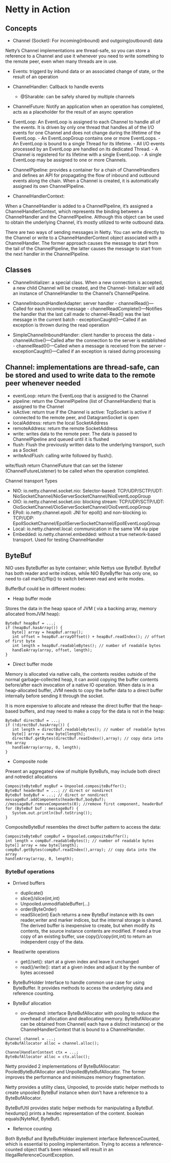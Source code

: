# Netty in Action

## Concepts
- Channel (Socket): For incoming(inbound) and outgoing(outbound) data

Netty’s Channel implementations are thread-safe, so you can store a reference to a
Channel and use it whenever you need to write something to the remote peer, even
when many threads are in use.

- Events: triggerd by inbund data or an associated change of state, or the result of an operation

- ChannelHandler: Callback to handle events
     - @Sharable: can be safely shared by multiple channels

- ChannelFuture: Notify an application when an operation has completed, acts as a placeholder for the result of an async operation

- EventLoop:  An EventLoop is assigned to each Channel to handle all of the events. It is driven by only one thread that handles all of the I/O events for
one Channel and does not change during the lifetime of the EventLoop.
      - An EventLoopGroup contains one or more EventLoops.
      - An EventLoop is bound to a single Thread for its lifetime.
      - All I/O events processed by an EventLoop are handled on its dedicated Thread.
      - A Channel is registered for its lifetime with a single EventLoop.
      - A single EventLoop may be assigned to one or more Channels.

- ChannelPipeline: provides a container for a chain of ChannelHandlers and defines an API for propagating the flow of inbound and 
outbound events along the chain. When a Channel is created, it is automatically assigned its own ChannelPipeline.

- ChannelHandlerContext: 

When a ChannelHandler is added to a ChannelPipeline, it’s assigned a ChannelHandlerContext, which represents the binding 
between a ChannelHandler and the ChannelPipeline. Although this object can be used to obtain the underlying Channel,
it’s mostly utilized to write outbound data.

There are two ways of sending messages in Netty. You can write directly to the Channel or write to a ChannelHandlerContext object associated with a ChannelHandler. The former
approach causes the message to start from the tail of the ChannelPipeline, the latter causes the message to start from the next handler in the ChannelPipeline.

## Classes
- ChannelInitializer: a special class. When a new connection is accepted, a new child Channel will be created, and the Channel-
Initializer will add an instance of ChannelHandler to the Channel’s ChannelPipeline.

- ChannelInboundHandlerAdapter: server handler
      - channelRead()—Called for each incoming message
      - channelReadComplete()—Notifies the handler that the last call made to channel-Read() was the last message in the current batch
      - exceptionCaught()—Called if an exception is thrown during the read operation

- SimpleChannelInboundHandler<ByteBuf>: client handler to process the data
      - channelActive()—Called after the connection to the server is established
      - channelRead0()—Called when a message is received from the server
      - exceptionCaught()—Called if an exception is raised during processing


## Channel: implementations are thread-safe, can be stored and used to write data to the remote peer whenever needed
- eventLoop: return the EventLoop that is assigned to the Channel
- pipeline: return the ChannelPipeline (list of ChannelHandlers) that is assigned to the Channel
- isActive: return true if the Channel is active: TcpSocket is active if connected to the remote peer, and DatagramSocket is open
- localAddress: return the local SocketAddress
- remoteAddress: return the remote SocketAddress
- write: writes data to the remote peer. The data is passed to ChannelPipeline and queued until it is flushed
- flush: Flush the previously written data to the underlying transport, such as a Socket
- writeAndFlush: calling write followed by flush().  

wite/flush return ChannelFuture that can set the listener (ChannelFutureListener) to be called when the operation completed.

Channel transport Types
- NIO: io.netty.channel.socket.nio: Selector-based: TCP/UDP/SCTP/UDT: NioSocketChannel/NioServerSocketChannel/NioEventLoopGroup
- OIO: io.netty.channel.socket.oio: blocking stream: TCP/UDP/SCTP/UDT: OioSocketChannel/OioServerSocketChannel/OioEventLoopGroup
- EPoll: io.netty.channel.epoll: JNI for epoll() and non-blocking io: TCP/UDP: EpollSocketChannel/EpollServerSocketChannel/EpollEventLoopGroup
- Local: io.netty.channel.local: communication in the same VM via pipe
- Embedded: io.netty.channel.embedded: without a true network-based transport. Used for testing ChannelHandler


## ByteBuf
NIO uses ByteBuffer as byte container; while Nettys use ByteBuf. ByteBuf has both reader and write indices, while NIO ByteByffer has only one, so need to call mark()/flip() to switch between read and write modes.

BufferBuf could be in different modes:

- Heap buffer mode

Stores the data in the heap space of JVM ( via a backing array, memory allocated fromJVM heap):
```
ByteBuf heapBuf = ...;
if (heapBuf.hasArray()) {
   byte[] array = heapBuf.array();
   int offset = heapBuf.arrayOffset() + heapBuf.readIndex(); // offset of first byte
   int length = heapBuf.readableBytes(); // number of readable bytes
   handleArray(array, offset, length);
}
```
- Direct buffer mode

Memory is allocated via native calls, the contents resides outside of the normal garbage-collected heap, it can avoid copying the buffer contents before/after each invocation of a native IO operation. When data is in a heap-allocated buffer, JVM needs to copy the buffer data to a direct buffer internally before sending it through the socket. 

It is more expensive to allocate and release the direct buffer that the heap-based buffers, and may need to make a copy for the data is not in the heap:
```
ByteBuf directBuf = ...;
if (!directBuf.hasArray()) {
   int length = directBuf.readableBytes(); // number of readable bytes
   byte[] array = new byte[length];
   directBuf.getBytes(directBuf.readIndex(),array); // copy data into the array
   handleArray(array, 0, length);
}
```

- Composite node

Present an aggregated view of multiple ByteBufs, may include  both direct and notredict allocations
```
CompositeByteBuf msgBuf = Unpooled.compositeBuffer();
ByteBuf headerBuf = ...; // direct or nondirect
ByteBuf bodyBuf = ...; // direct or nondirect
messageBuf.addComponents(headerBuf,bodyBuf);
//messageBuf.removeComponents(0); //remove first component, headerBuf
for (ByteBuf buf : messageBuf) {
   System.out.println(buf.toString());
}
```
CompositeByteBuf resembles the direct buffer pattern to access the data:
```
CompositeByteBuf compBuf = Unpooled.compositeBuffer();
int length = compBuf.readableBytes(); // number of readable bytes
byte[] array = new byte[length];
compBuf.getBytes(compBuf.readIndex(),array); // copy data into the array
handleArray(array, 0, length);
```

### ByteBuf operations
- Drrived buffers
    - duplicate()
    - slice()/slice(int,int)
    - Unpooled.unmodifiableBuffer(...)
    - order(ByteOrder)
    - readSlice(int)
Each returns a new ByteBuf instance with its own reader,writer and marker indices, but the internal storage is shared.
The derived buffer is inexpensive to create, but when modify its contents, the source instance contents are modified.
If need a true copy of an existing buffer, use copy()/copy(int,int) to return an independent copy of the data.

- Read/write operations
    - get()/set(): start at a given index and leave it unchanged
    - read()/write(): start at a given index and adjust it by the number of bytes accessed
    
- ByteBufHolder
Interface to handle common use case for using ByteBuffer. It provides methods to access the underlying data and reference counting.

- ByteBuf allocation
    - on-demand: interface ByteBufAllocator with pooling to reduce the overhead of allocation and deallocating memory. ByteBufAllocator can be obtained from Channel( each have a distinct instance) or the ChannelHandlerContext that is bound to a ChannelHandler.
```
Channel channel = ...;
ByteBufAllocator alloc = channel.alloc();

ChannelHandlerContext ctx = ...;
ByteBufAllocator alloc = ctx.alloc();
```

   Netty provided 2 implementations of ByteBufAllocator: PooledByteBufAllocator and UnpolledByteBufAllocator. The former improves the performance and minimuzes memory fragmentation.
   
   Netty provides a utility class, Unpooled, to provide static helper methods to create unpooled ByteBuf instance when don't have a reference to a ByteBufAllocator. 
   
   ByteBufUtil provides static helper methods for manipulating a ByteBuf. hexdump() prints a hexdec representation of the content. boolean equals(NyteNuf, ByteBuf).
   
- Refernce counting

Both ByteBuf and ByteBufHolder implement interface ReferenceCounted, which is essential to pooling implementation. Trying to access a reference-counted object that’s been released will result in an IllegalReferenceCountException.
   

